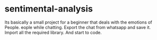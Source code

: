 # sentimental-analysis
Its basically a small project for a beginner that deals with the emotions of People.
eople while chatting.
Export the chat from whatsapp and save it.
Import all the required library.
And start to code.
